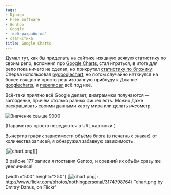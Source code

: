 ```yaml
---
tags:
- Django
- Free Software
- Gentoo
- Google
- 'веб-разработка'
- статистика
title: Google Charts
---
```


Думал тут, как бы приделать на сайтике изящную всякую статистику по
своим репо, вспомнил про [Google Charts][], стал играться, в итоге для
репо пока ничего не сделал, но прикрутил [статистику по бложику][].
Сперва использовал [pygooglechart][], но потом случайно наткнулся на
более изящно и просто реализованную приблуду к Джанге [googlecharts][],
и [переписал][] всё под неё.

Всё-таки приятно всё Google делает, диаграммки получаются — загляденье,
причём столько разных фишек есть. Можно даже раскрашивать своими данными
карту мира или делать *икс*ометр.

![Значение свыше 9000][]

(Параметры просто передаются в URL картинки.)

Вычертив график зависимости объёма блога (в печатных знаках) от
количества записей, я обнаружил забавную зависимость.

[![chart.png][]][]

В районе 177 записи я поставил Gentoo, и средний их объём сразу же
увеличился!

  [Google Charts]: http://code.google.com/intl/en/apis/chart/
  [статистику по бложику]: http://dzhus.org/blog/stats/
  [pygooglechart]: http://pygooglechart.slowchop.com/
  [googlecharts]: http://github.org/jacobian.org/django-googlecharts/
  [переписал]: http://github.com/dzhus/dima-blog/file/1ff247e340f6/stats/templates/blog_stats.html
  [Значение свыше 9000]: http://chart.apis.google.com/chart?chs=200x125&amp;cht=gom&amp;chd=t:70&amp;chco=FF0000,0000FF&amp;chl=9000
  [chart.png]: http://farm4.static.flickr.com/3092/3174798764_a49806aa6e.jpg
  {width="500" height="250"}
  [![chart.png][]]: http://www.flickr.com/photos/nothingpersonal/3174798764/
    "chart.png by Dmitry Dzhus, on Flickr"
